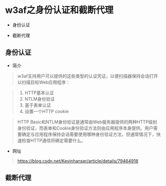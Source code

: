 

# w3af之身份认证和截断代理

* 身份认证

* 截断代理

## 身份认证

* 简介

> w3af支持用户可以提供的这些类型的认证凭证，以便扫描器保持会话打开以扫描目标Web应用程序：  

> 1. HTTP基本认证  
> 2. NTLM身份验证  
> 3. 基于表单认证  
> 4. 设置一个HTTP cookie  

> HTTP Basic和NTLM身份验证是通常由Web服务器提供的两种HTTP级别身份验证，而表单和Cookie身份验证方法则由应用程序本身提供。用户需要确定与应用程序保持会话需要使用哪种身份验证方法，但通常情况下，快速检查HTTP通信将确定需要什么。


* 网址
> https://blog.csdn.net/Kevinhanser/article/details/79464918


## 截断代理




